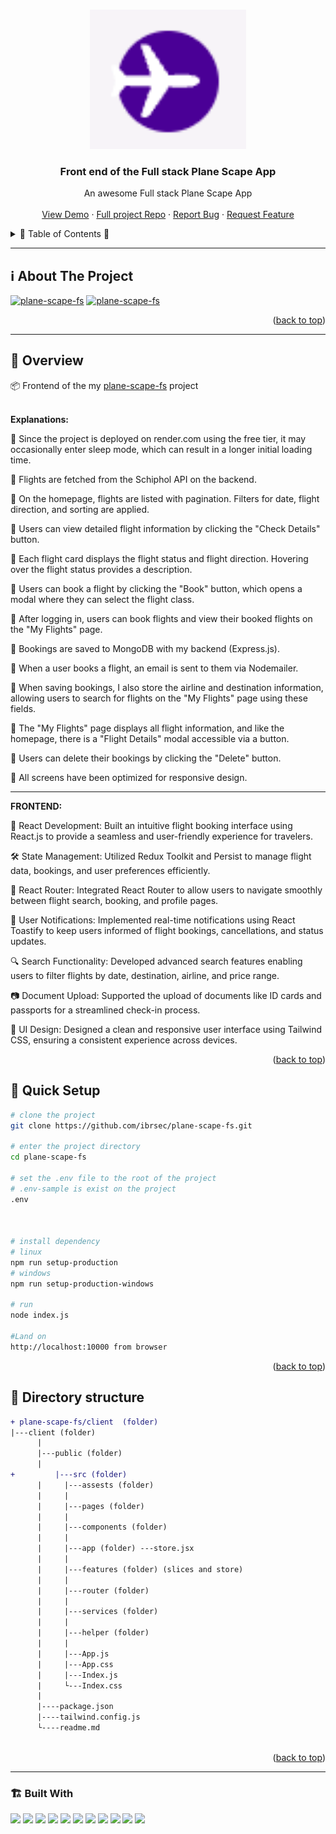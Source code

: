 <a name="readme-top"></a>
 
 
<!-- PROJECT LOGO -->
<br />
<div align="center">
   
  <a href="https://github.com/ibrsec/plane-scape-fs/tree/main/client">
    <img src="./public/logo.png" alt="Logo" width="250"   >
  </a>

  <h3 align="center">Front end of the Full stack Plane Scape App</h3>

  <p align="center">
    An awesome Full stack Plane Scape App
    <!-- <a href="https://github.com/ibrsec/stock-app"><strong>Explore the docs »</strong></a> -->
    <br />
    <br />
    <a href="https://plane-scape-fs.onrender.com/">View Demo</a>
    ·
    <a href="https://github.com/ibrsec/plane-scape-fs">Full project Repo</a>
    ·
    <a href="https://github.com/ibrsec/plane-scape-fs/issues">Report Bug</a>
    ·
    <a href="https://github.com/ibrsec/plane-scape-fs/issues">Request Feature</a>
  </p>
</div>



<!-- TABLE OF CONTENTS -->
<details>
  <summary>📎 Table of Contents 📎 </summary>
  <ol>
    <li><a href="#about-the-project">About The Project</a></li>
     <!-- <li><a href="#figma">Figma</a></li> -->
     <li><a href="#overview">Overview</a></li>
     <li><a href="#quick-setup">Quick Setup</a></li>
     <li><a href="#directory-structure">Directory structure</a></li>
     <li><a href="#built-with">Built With</a></li>
    <!-- <li>
      <a href="#getting-started">Getting Started</a>
      <ul>
        <li><a href="#prerequisites">Prerequisites</a></li>
        <li><a href="#installation">Installation</a></li>
      </ul>
    </li>
    <li><a href="#usage">Usage</a></li>
    <li><a href="#roadmap">Roadmap</a></li>
    <li><a href="#contributing">Contributing</a></li>
    <li><a href="#license">License</a></li>
    <li><a href="#contact">Contact</a></li>
    <li><a href="#acknowledgments">Acknowledgments</a></li> -->

    
  </ol>
</details>





---

<!-- ABOUT THE PROJECT -->
<a name="about-the-project"></a>
## ℹ️ About The Project

[![plane-scape-fs](./public/project.gif)](https://plane-scape-fs.onrender.com/)
[![plane-scape-fs](./public/project2.gif)](https://plane-scape-fs.onrender.com/)




<p align="right">(<a href="#readme-top">back to top</a>)</p>


---

<!-- ## Figma 

<a href="https://www.figma.com/file/ePyCHKsx2ODB32uLgyUEEd/bootstrap-home-page?type=design&node-id=0%3A1&mode=design&t=edDzadCB9Ev5FS1a-1">Figma Link</a>  

  <p align="right">(<a href="#readme-top">back to top</a>)</p>




--- -->
<a name="overview"></a>
## 👀 Overview

📦 Frontend of the my [plane-scape-fs](https://github.com/ibrsec/plane-scape-fs) project </br></br>


<b>Explanations:</b> </br>



🚩 Since the project is deployed on render.com  using the free tier, it may occasionally enter sleep mode, which can result in a longer initial loading time.

🚩 Flights are fetched from the Schiphol API on the backend.

🚩 On the homepage, flights are listed with pagination. Filters for date, flight direction, and sorting are applied.

🚩 Users can view detailed flight information by clicking the "Check Details" button.

🚩 Each flight card displays the flight status and flight direction. Hovering over the flight status provides a description.

🚩 Users can book a flight by clicking the "Book" button, which opens a modal where they can select the flight class.

🚩 After logging in, users can book flights and view their booked flights on the "My Flights" page.

🚩 Bookings are saved to MongoDB with my backend (Express.js).

🚩 When a user books a flight, an email is sent to them via Nodemailer.

🚩 When saving bookings, I also store the airline and destination information, allowing users to search for flights on the "My Flights" page using these fields.

🚩 The "My Flights" page displays all flight information, and like the homepage, there is a "Flight Details" modal accessible via a button.

🚩 Users can delete their bookings by clicking the "Delete" button.

🚩 All screens have been optimized for responsive design.

---

<b>FRONTEND:</b> </br>

🎯 React Development: Built an intuitive flight booking interface using React.js to provide a seamless and user-friendly experience for travelers.

🛠 State Management: Utilized Redux Toolkit and Persist to manage flight data, bookings, and user preferences efficiently.

🚀 React Router: Integrated React Router to allow users to navigate smoothly between flight search, booking, and profile pages.

🔔 User Notifications: Implemented real-time notifications using React Toastify to keep users informed of flight bookings, cancellations, and status updates.

🔍 Search Functionality: Developed advanced search features enabling users to filter flights by date, destination, airline, and price range.

📷 Document Upload: Supported the upload of documents like ID cards and passports for a streamlined check-in process.

🎨 UI Design: Designed a clean and responsive user interface using Tailwind CSS, ensuring a consistent experience across devices.


<p align="right">(<a href="#readme-top">back to top</a>)</p>


<a name="quick-setup"></a>
## 🛫 Quick Setup

```sh
# clone the project
git clone https://github.com/ibrsec/plane-scape-fs.git

# enter the project directory
cd plane-scape-fs

# set the .env file to the root of the project
# .env-sample is exist on the project
.env 



# install dependency
# linux
npm run setup-production
# windows
npm run setup-production-windows

# run
node index.js

#Land on
http://localhost:10000 from browser

```

<p align="right">(<a href="#readme-top">back to top</a>)</p>


<!-- ## 🐞 Debug

![plane-scape-fs.gif](/plane-scape-fs.gif) -->








<a name="directory-structure"></a>
## 📂 Directory structure 

```diff
+ plane-scape-fs/client  (folder)   
|---client (folder)   
      |          
      |---public (folder) 
      |                
+         |---src (folder) 
      |     |---assests (folder) 
      |     |           
      |     |---pages (folder)       
      |     |           
      |     |---components (folder) 
      |     |    
      |     |---app (folder) ---store.jsx      
      |     |          
      |     |---features (folder) (slices and store)         
      |     |          
      |     |---router (folder)         
      |     |          
      |     |---services (folder)              
      |     |          
      |     |---helper (folder)          
      |     |          
      |     |---App.js 
      |     |---App.css 
      |     |---Index.js
      |     └---Index.css
      |      
      |----package.json 
      |----tailwind.config.js 
      └----readme.md 
        
```

<p align="right">(<a href="#readme-top">back to top</a>)</p>

---

<a name="built-with"></a>
### 🏗️ Built With

 
<!-- https://dev.to/envoy_/150-badges-for-github-pnk  search skills-->


 <img src="https://img.shields.io/badge/HTML-239120?style=for-the-badge&logo=html5&logoColor=white">
 <img src="https://img.shields.io/badge/CSS-239120?&style=for-the-badge&logo=css3&logoColor=white&color=red"> 
 <img src="https://img.shields.io/badge/JavaScript-F7DF1E?style=for-the-badge&logo=javascript&logoColor=black">  
 <img src="https://img.shields.io/badge/React-20232A?style=for-the-badge&logo=react&logoColor=61DAFB"> 
 <img src="https://img.shields.io/badge/React_Router-CA4245?style=for-the-badge&logo=react-router&logoColor=white"> 

 <img src="https://img.shields.io/badge/Redux-593D88?style=for-the-badge&logo=redux&logoColor=white"> 
 <img src="https://img.shields.io/badge/Redux Toolkit-593D88?style=for-the-badge&logo=redux&logoColor=white"> 
 <img src="https://img.shields.io/badge/Redux--Persist -593D88?style=for-the-badge&logo=redux&logoColor=white">  

 <img src="https://img.shields.io/badge/Axios-593D88?style=for-the-badge&logo=axios&logoColor=white"> 
 <img src="https://img.shields.io/badge/Tailwind_CSS-38B2AC?style=for-the-badge&logo=tailwind-css&logoColor=white"> 
 
 <img src="https://img.shields.io/badge/Toastify-45CC11?style=for-the-badge&logo=toastify-ui&logoColor=white"> 
 
